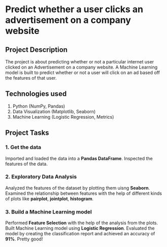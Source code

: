 # Predict whether a user clicks an advertisement on a company website
## Project Description
The project is about predicting whether or not a particular internet user clicked on an Advertisement on a company website. A Machine Learning model is built to predict whether or not a user will click on an ad based off the features of that user.

## Technologies used
1. Python (NumPy, Pandas)
2. Data Visualization (Matplotlib, Seaborn)
3. Machine Learning (Logistic Regression, Metrics)

## Project Tasks
### 1. Get the data
Imported and loaded the data into a **Pandas DataFrame**. Inspected the features of the data.
### 2. Exploratory Data Analysis
Analyzed the features of the dataset by plotting them uisng **Seaborn**. Examined the relationship between features with the help of different kinds of plots like **pairplot**, **jointplot**, **histogram**.
### 3. Build a Machine Learning model
Performed **Feature Selection** with the help of the analysis from the plots. Built Machine Learning model using **Logistic Regression**. Evaluated the model by creating the classification report and achieved an accuracy of **91%**. Pretty good!
